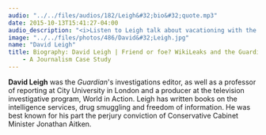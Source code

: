 ```yaml
---
audio: "../../files/audios/182/Leigh&#32;bio&#32;quote.mp3" 
date: 2015-10-13T15:41:27-04:00
audio_description: "<i>Listen to Leigh talk about vacationing with the cables.</i>"
image: "../../files/photos/486/David&#32;Leigh.jpg" 
name: "David Leigh"
title: Biography: David Leigh | Friend or foe? WikiLeaks and the Guardian
	- A Journalism Case Study
---
```


<strong>David Leigh</strong> was the <em>Guardian</em>&#39;s investigations editor, as well as a professor of reporting at City University in London and a producer at the television investigative program, World in Action. Leigh has written books on the intelligence services, drug smuggling and freedom of information. He was best known for his part the perjury conviction of Conservative Cabinet Minister Jonathan Aitken.
